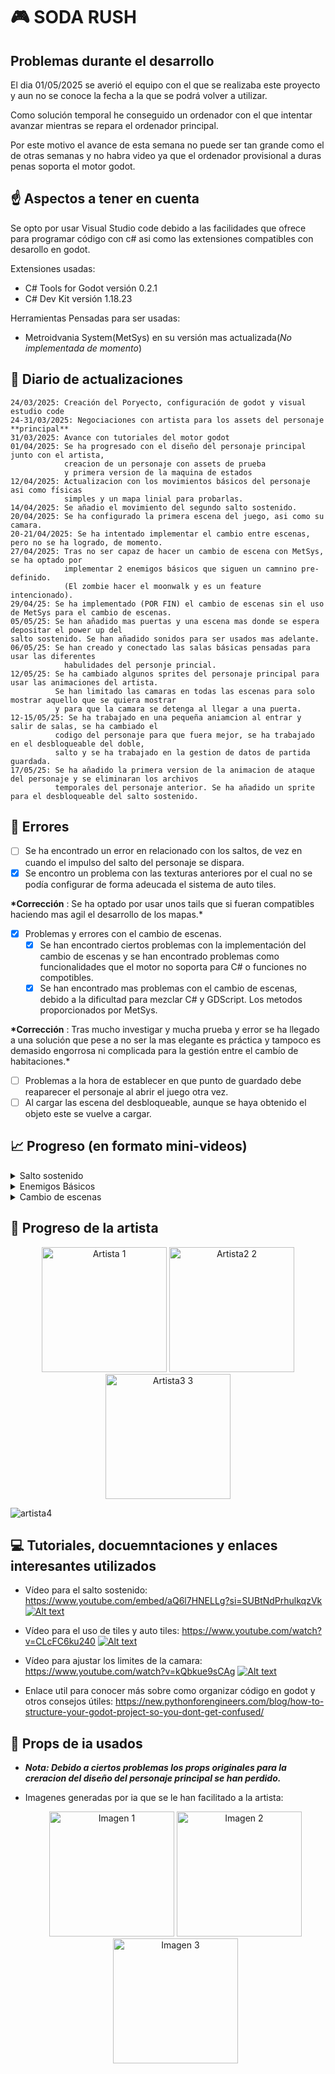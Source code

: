 # 🎮 SODA RUSH

## Problemas durante el desarrollo

El dia 01/05/2025 se averió el equipo con el que se realizaba este proyecto y aun
no se conoce la fecha a la que se podrá volver a utilizar.

Como solución temporal he conseguido un ordenador con el que intentar avanzar
mientras se repara el ordenador principal.

Por este motivo el avance de esta semana no puede ser tan grande como el de
otras semanas y no habra video ya que el ordenador provisional a duras penas soporta
el motor godot.

## ☝️ Aspectos a tener en cuenta

Se opto por usar Visual Studio code debido a las facilidades que ofrece para
programar código con c# asi como las extensiones compatibles con desarollo en
godot.

Extensiones usadas:

- C# Tools for Godot versión 0.2.1
- C# Dev Kit versión 1.18.23

Herramientas Pensadas para ser usadas:

- Metroidvania System(MetSys) en su versión mas actualizada(_No implementada de momento_)

## 📕 Diario de actualizaciones

```
24/03/2025: Creación del Poryecto, configuración de godot y visual estudio code
24-31/03/2025: Negociaciones con artista para los assets del personaje **principal**
31/03/2025: Avance con tutoriales del motor godot
01/04/2025: Se ha progresado con el diseño del personaje principal junto con el artista,
            creacion de un personaje con assets de prueba
            y primera version de la maquina de estados
12/04/2025: Actualizacion con los movimientos básicos del personaje asi como físicas
            simples y un mapa linial para probarlas.
14/04/2025: Se añadio el movimiento del segundo salto sostenido.
20/04/2025: Se ha configurado la primera escena del juego, asi como su camara.
20-21/04/2025: Se ha intentado implementar el cambio entre escenas, pero no se ha logrado, de momento.
27/04/2025: Tras no ser capaz de hacer un cambio de escena con MetSys, se ha optado por
            implementar 2 enemigos básicos que siguen un camnino pre-definido.
            (El zombie hacer el moonwalk y es un feature intencionado).
29/04/25: Se ha implementado (POR FIN) el cambio de escenas sin el uso de MetSys para el cambio de escenas.
05/05/25: Se han añadido mas puertas y una escena mas donde se espera depositar el power up del
salto sostenido. Se han añadido sonidos para ser usados mas adelante.
06/05/25: Se han creado y conectado las salas básicas pensadas para usar las diferentes
            habulidades del personje princial.
12/05/25: Se ha cambiado algunos sprites del personaje principal para usar las animaciones del artista.
          Se han limitado las camaras en todas las escenas para solo mostrar aquello que se quiera mostrar
          y para que la camara se detenga al llegar a una puerta.
12-15/05/25: Se ha trabajado en una pequeña aniamcion al entrar y salir de salas, se ha cambiado el 
          codigo del personaje para que fuera mejor, se ha trabajado en el desbloqueable del doble,
          salto y se ha trabajado en la gestion de datos de partida guardada.
17/05/25: Se ha añadido la primera version de la animacion de ataque del personaje y se eliminaran los archivos
          temporales del personaje anterior. Se ha añadido un sprite para el desbloqueable del salto sostenido.
```

## 📝 Errores

- [ ] Se ha encontrado un error en relacionado con los saltos, de vez en cuando el impulso del salto del personaje se dispara.
- [x] Se encontro un problema con las texturas anteriores por el cual no se podía configurar de forma adeucada el sistema de auto tiles.

**\*Corrección** : Se ha optado por usar unos tails que si fueran compatibles haciendo mas agil el desarrollo de los mapas.\*

- [x] Problemas y errores con el cambio de escenas.
  - [x] Se han encontrado ciertos problemas con la implementación del cambio de escenas y se han encontrado problemas como funcionalidades que el motor no soporta para C# o funciones no compotibles.
  - [x] Se han encontrado mas problemas con el cambio de escenas, debido a la dificultad para mezclar C# y GDScript. Los metodos proporcionados por MetSys.

**\*Corrección** : Tras mucho investigar y mucha prueba y error se ha llegado a una solución que pese a no ser la mas elegante es práctica y tampoco es demasido engorrosa ni complicada para la gestión entre el cambío de habitaciones.\*

- [ ] Problemas a la hora de establecer en que punto de guardado debe reaparecer el personaje al abrir el juego otra vez.
- [ ] Al cargar las escena del desbloqueable, aunque se haya obtenido el objeto este se vuelve a cargar.

## 📈 Progreso (en formato mini-videos)

 <details>
    <summary>Salto sostenido</summary>

  ![SodaRush - Movimientos básicos](https://github.com/user-attachments/assets/4d58c2d1-249c-4e78-9e64-d148f5527c7b)
</details>

 <details>
    <summary>Enemigos Básicos</summary>

![SodaRush - Enemigos básicos](https://github.com/user-attachments/assets/a6ce4031-e78b-4f9e-a822-31685afa6710)
</details>

 <details>
    <summary>Cambio de escenas</summary>

![SodaRush - Cambio de escenas](https://github.com/user-attachments/assets/6a719379-7c00-45e5-af8e-9099f500718c)
</details>

## 🎨 Progreso de la artista

  <p align="center">
  <img src="https://github.com/user-attachments/assets/e75d414c-740a-430e-b147-84eafddee02e" width="200" alt="Artista 1" />
  <img src="https://github.com/user-attachments/assets/70bc01c6-2001-4a84-ac20-570984db24bf" width="200" alt="Artista2 2" />
  <img src="https://github.com/user-attachments/assets/17baa085-01c9-4729-b91e-38f28e435b02" width="200" alt="Artista3 3" />
</p>

![artista4](https://github.com/user-attachments/assets/02fa9488-50cc-4126-af25-de6b734bfaa3)

## 💻 Tutoriales, docuemntaciones y enlaces interesantes utilizados

- Vídeo para el salto sostenido: https://www.youtube.com/embed/aQ6l7HNELLg?si=SUBtNdPrhulkqzVk
  [![Alt text](https://img.youtube.com/vi/aQ6l7HNELLg/0.jpg)](https://www.youtube.com/watch?v=aQ6l7HNELLg)

- Vídeo para el uso de tiles y auto tiles: https://www.youtube.com/watch?v=CLcFC6ku240
  [![Alt text](https://img.youtube.com/vi/CLcFC6ku240/0.jpg)](https://www.youtube.com/watch?v=CLcFC6ku240)

- Vídeo para ajustar los limites de la camara: https://www.youtube.com/watch?v=kQbkue9sCAg
  [![Alt text](https://img.youtube.com/vi/kQbkue9sCAg/0.jpg)](https://www.youtube.com/watch?v=kQbkue9sCAg)

- Enlace util para conocer más sobre como organizar código en godot y otros consejos útiles:
  https://new.pythonforengineers.com/blog/how-to-structure-your-godot-project-so-you-dont-get-confused/

## 🤖 Props de ia usados

- **_Nota: Debido a ciertos problemas los props originales para la creracion del diseño del personaje principal se han perdido._**

- Imagenes generadas por ia que se le han facilitado a la artista:
  <p align="center">
  <img src="https://github.com/user-attachments/assets/e7a6aaaf-c84e-415f-ade4-689b758187db" width="200" alt="Imagen 1" />
  <img src="https://github.com/user-attachments/assets/d545aaa8-787c-4024-bf9b-308cf630f647" width="200" alt="Imagen 2" />
  <img src="https://github.com/user-attachments/assets/84d6c205-4ace-47f8-ad4b-481dcf6ebfa1" width="200" alt="Imagen 3" />
</p>
